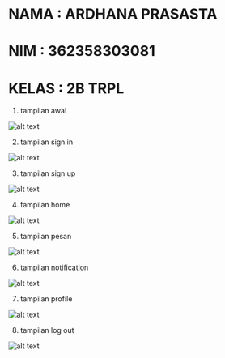 # NAMA  : ARDHANA PRASASTA
# NIM   : 362358303081
# KELAS : 2B TRPL


1. tampilan awal

![alt text](image.png)

2. tampilan sign in

![alt text](image-1.png)

3. tampilan sign up

![alt text](image-2.png)

4. tampilan home

![alt text](image-3.png)

5. tampilan pesan 

![alt text](image-4.png)

6. tampilan notification

![alt text](image-5.png)

7. tampilan profile

![alt text](image-6.png)

8. tampilan log out

![alt text](image-7.png)